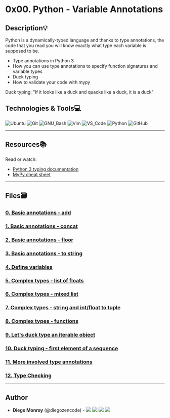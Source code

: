 # 0x00. Python - Variable Annotations

## Description:bulb:
Python is a dynamically-typed language and thanks to type annotations, the code that you read you will know exactly what type each variable is supposed to be.

* Type annotations in Python 3
* How you can use type annotations to specify function signatures and variable types
* Duck typing
* How to validate your code with mypy

Duck typing: "If it looks like a duck and quacks like a duck, it is a duck"

## Technologies & Tools:computer:

![Ubuntu](https://img.shields.io/badge/≡-Ubuntu-E95420?&style=flat-square&logo=Ubuntu&labelColor=282828)
![Git](https://img.shields.io/badge/≡-Git-F05032?logo=git&style=flat-square&labelColor=282828)
![GNU_Bash](https://img.shields.io/badge/≡-GNU_Bash-4EAA25?logo=GNU-Bash&style=flat-square&labelColor=282828)
![Vim](https://img.shields.io/badge/≡-Vim-019733?logo=Vim&style=flat-square&logoColor=019733&labelColor=282828)
![VS_Code](https://img.shields.io/badge/≡-VS_Code-007ACC?logo=visual-studio-code&style=flat-square&logoColor=007ACC&labelColor=282828)
![Python](https://img.shields.io/badge/≡-Python-3776AB?logo=Python&style=flat-square&labelColor=282828)
![GitHub](https://img.shields.io/badge/≡-GitHub-181717?logo=GitHub&style=flat-square&labelColor=282828)

---

## Resources:books:
Read or watch:
* [Python 3 typing documentation](https://docs.python.org/3/library/typing.html)
* [MyPy cheat sheet](https://mypy.readthedocs.io/en/latest/cheat_sheet_py3.html)

---

## Files:card_file_box:
### [0. Basic annotations - add](./0-add.py)

### [1. Basic annotations - concat](./1-concat.py)

### [2. Basic annotations - floor](./2-floor.py)

### [3. Basic annotations - to string](./3-to_str.py)

### [4. Define variables](./4-define_variables.py)

### [5. Complex types - list of floats](./5-sum_list.py)

### [6. Complex types - mixed list](./6-sum_mixed_list.py)

### [7. Complex types - string and int/float to tuple](./7-to_kv.py)

### [8. Complex types - functions](./8-make_multiplier.py)

### [9. Let's duck type an iterable object](./9-element_length.py)

### [10. Duck typing - first element of a sequence](./100-safe_first_element.py)

### [11. More involved type annotations](./101-safely_get_value.py)

### [12. Type Checking](./102-type_checking.py)

---

## Author
* **Diego Monroy** (@diegozencode) - [<img src="https://img.shields.io/badge/Portfolio-20d6fe.svg?&style=plastic"/>](https://diegozencode.github.io/)
[<img src="https://img.shields.io/badge/Twitter-1DA1F2.svg?&style=plastic&logo=twitter&logoColor=white"/>](https://twitter.com/diegozencode)
[<img src="https://img.shields.io/badge/Linkedin-0A66C2.svg?&style=plastic&logo=linkedin&logoColor=white"/>](https://www.linkedin.com/in/diegozencode)
[<img src="https://img.shields.io/badge/GitHub-181717.svg?&style=plastic&logo=github&logoColor=white"/>](https://github.com/diegozencode)